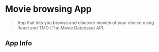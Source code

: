 # Movie browsing App

> App that lets you browse and discover movies of your choice using React and TMD (The Movie Database) API.

## App Info

